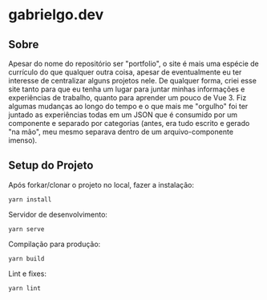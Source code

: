 # gabrielgo.dev

## Sobre
Apesar do nome do repositório ser "portfolio", o site é mais uma espécie de currículo do que qualquer outra coisa, apesar de eventualmente eu ter interesse de centralizar alguns projetos nele. De qualquer forma, criei esse site tanto para que eu tenha um lugar para juntar minhas informações e experiências de trabalho, quanto para aprender um pouco de Vue 3. Fiz algumas mudanças ao longo do tempo e o que mais me "orgulho" foi ter juntado as experiências todas em um JSON que é consumido por um componente e separado por categorias (antes, era tudo escrito e gerado "na mão", meu mesmo separava dentro de um arquivo-componente imenso).

## Setup do Projeto

Após forkar/clonar o projeto no local, fazer a instalação:
```
yarn install
```

Servidor de desenvolvimento: 
```
yarn serve
```

Compilação para produção:
```
yarn build
```

Lint e fixes:
```
yarn lint
```

